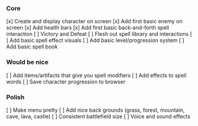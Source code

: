 ### Core
[x] Create and display character on screen
[x] Add first basic enemy on screen
[x] Add health bars
[x] Add first basic back-and-forth spell interaction
[ ] Victory and Defeat
[ ] Flesh out spell library and interactions
[ ] Add basic spell effect visuals
[ ] Add basic level/progression system
[ ] Add basic spell book 

### Would be nice
[ ] Add items/artifacts that give you spell modifiers
[ ] Add effects to spell words
[ ] Save character progression to browser

### Polish
[ ] Make menu pretty
[ ] Add nice back grounds (grass, forest, mountain, cave, lava, castle)
[ ] Consistent battlefield size
[ ] Voice and sound effects
